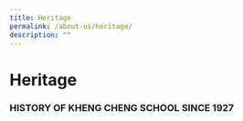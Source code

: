 ```yaml
---
title: Heritage
permalink: /about-us/heritage/
description: ""
---
```

Heritage
========

### HISTORY OF KHENG CHENG SCHOOL SINCE 1927